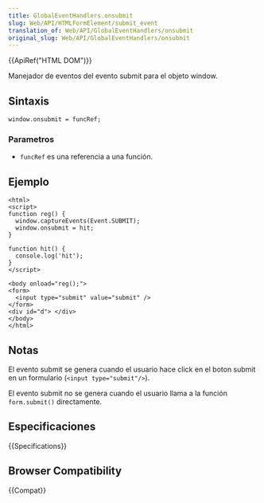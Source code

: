 ```yaml
---
title: GlobalEventHandlers.onsubmit
slug: Web/API/HTMLFormElement/submit_event
translation_of: Web/API/GlobalEventHandlers/onsubmit
original_slug: Web/API/GlobalEventHandlers/onsubmit
---
```


{{ApiRef("HTML DOM")}}

Manejador de eventos del evento submit para el objeto window.

## Sintaxis

```
window.onsubmit = funcRef;
```

### Parametros

- `funcRef` es una referencia a una función.

## Ejemplo

```
<html>
<script>
function reg() {
  window.captureEvents(Event.SUBMIT);
  window.onsubmit = hit;
}

function hit() {
  console.log('hit');
}
</script>

<body onload="reg();">
<form>
  <input type="submit" value="submit" />
</form>
<div id="d"> </div>
</body>
</html>
```

## Notas

El evento submit se genera cuando el usuario hace click en el boton submit en un formulario (`<input type="submit"/>`).

El evento submit no se genera cuando el usuario llama a la función `form.submit()` directamente.

## Especificaciones

{{Specifications}}

## Browser Compatibility

{{Compat}}

